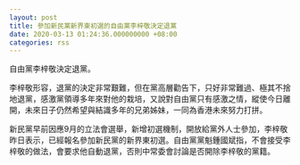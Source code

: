 ```yaml
---
layout: post
title: 參加新民黨新界東初選的自由黨李梓敬決定退黨
date: 2020-03-13 01:24:36.000000000 +08:00
categories: rss
---
```


自由黨李梓敬決定退黨。

李梓敬形容，退黨的決定非常艱難，但在黨高層勸告下，只好非常難過、極其不捨地退黨，感激黨領導多年來對他的栽培，又說對自由黨只有感激之情，縱使今日離開，未來日子仍然希望與結識多年的兄弟姊妹，一同為香港未來努力打拼。

新民黨早前因應9月的立法會選舉，新增初選機制，開放給黨外人士參加，李梓敬昨日表示，已經報名參加新民黨的新界東初選。自由黨黨魁鍾國斌指，不會接受李梓敬的做法，會要求他自動退黨，否則中常委會討論是否開除李梓敬的黨籍。
